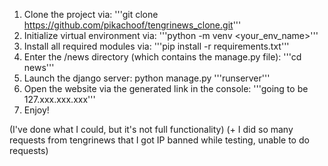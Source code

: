 1) Clone the project via: '''git clone https://github.com/pikachoof/tengrinews_clone.git'''
2) Initialize virtual environment via: '''python -m venv <your_env_name>'''
3) Install all required modules via: '''pip install -r requirements.txt'''
4) Enter the /news directory (which contains the manage.py file): '''cd news'''
5) Launch the django server: python manage.py '''runserver'''
6) Open the website via the generated link in the console: '''going to be 127.xxx.xxx.xxx'''
7) Enjoy!

(I've done what I could, but it's not full functionality)
(+ I did so many requests from tengrinews that I got IP banned while testing, unable to do requests)
